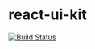 # react-ui-kit 

[![Build Status](https://travis-ci.org/sinelshchikovigor/react-ui-kit.svg?branch=master)](https://travis-ci.org/sinelshchikovigor/react-ui-kit)
